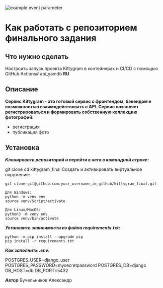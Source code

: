 ![example event parameter](https://github.com/avanslov/kittygram_final/actions/workflows/main.yml/badge.svg?event=push)

#  Как работать с репозиторием финального задания

## Что нужно сделать

Настроить запуск проекта Kittygram в контейнерах и CI/CD с помощью GitHub Actions# api_yamdb
**RU**
## Описание
**Сервис Kittygram - это готовый сервис с фронтендом, бэкендом и возможностью взаимодействовать с API. Сервис позволяет регистрироваться и формировать собственную коллекцию фотографий:**
* регистрация
* публикация фото

## Установка

***Клонировать репозиторий и перейти в него в командной строке:***

git clone 
cd kittygram_final
Cоздать и активировать виртуальное окружение:
```
git clone git@github.com:your_username_in_github/kittygram_final.git

Для Windows:
python -m venv env
source venv/Script/activate

Для Linux/MacOS:
python3 -m venv env
source venv/bin/activate
```
***Установить зависимости из файла requirements.txt:***

```
python -m pip install --upgrade pip
pip install -r requirements.txt
```

***Как заполнить .env:***

POSTGRES_USER=django_user
POSTGRES_PASSWORD=mysecretpassword
POSTGRES_DB=django
DB_HOST=db
DB_PORT=5432

***Автор***
Бучельников Александр
